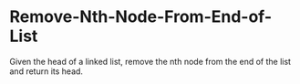 # Remove-Nth-Node-From-End-of-List
Given the head of a linked list, remove the nth node from the end of the list and return its head.

 

